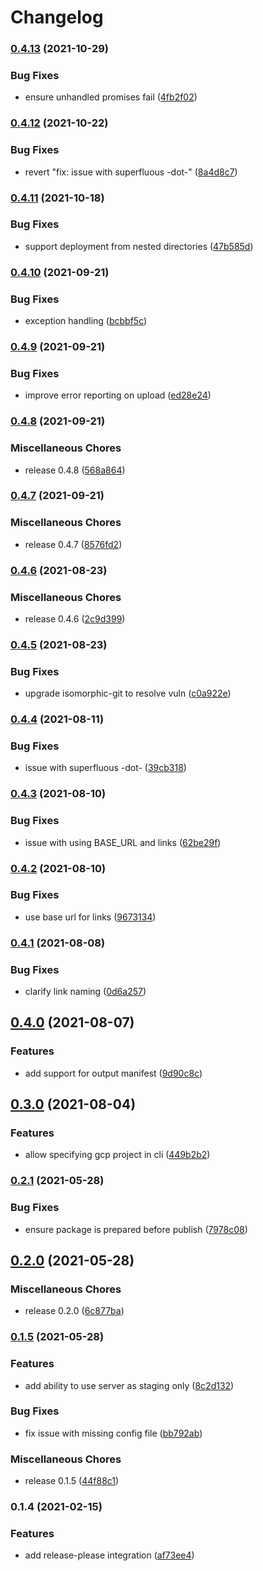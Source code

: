 # Changelog

### [0.4.13](https://www.github.com/blinkk/fileset/compare/v0.4.12...v0.4.13) (2021-10-29)


### Bug Fixes

* ensure unhandled promises fail ([4fb2f02](https://www.github.com/blinkk/fileset/commit/4fb2f02a0bc3157d6b2c7dabbbb1593edb598f70))

### [0.4.12](https://www.github.com/blinkk/fileset/compare/v0.4.11...v0.4.12) (2021-10-22)


### Bug Fixes

* revert "fix: issue with superfluous -dot-" ([8a4d8c7](https://www.github.com/blinkk/fileset/commit/8a4d8c7ae5e97adad0312045738883e4537d89a5))

### [0.4.11](https://www.github.com/blinkk/fileset/compare/v0.4.10...v0.4.11) (2021-10-18)


### Bug Fixes

* support deployment from nested directories ([47b585d](https://www.github.com/blinkk/fileset/commit/47b585d8b36b92508b7dd7779603ca709b0c57bf))

### [0.4.10](https://www.github.com/blinkk/fileset/compare/v0.4.9...v0.4.10) (2021-09-21)


### Bug Fixes

* exception handling ([bcbbf5c](https://www.github.com/blinkk/fileset/commit/bcbbf5c7b101b535f75036f7fdaf01a1c186f238))

### [0.4.9](https://www.github.com/blinkk/fileset/compare/v0.4.8...v0.4.9) (2021-09-21)


### Bug Fixes

* improve error reporting on upload ([ed28e24](https://www.github.com/blinkk/fileset/commit/ed28e24110c6277943cdcaf3cadcd6765049556d))

### [0.4.8](https://www.github.com/blinkk/fileset/compare/v0.4.7...v0.4.8) (2021-09-21)


### Miscellaneous Chores

* release 0.4.8 ([568a864](https://www.github.com/blinkk/fileset/commit/568a8649ca3070a7698c62e7ba502c0e2816bebb))

### [0.4.7](https://www.github.com/blinkk/fileset/compare/v0.4.6...v0.4.7) (2021-09-21)


### Miscellaneous Chores

* release 0.4.7 ([8576fd2](https://www.github.com/blinkk/fileset/commit/8576fd201092418ce6bbaa7a40d4b1d94e00154a))

### [0.4.6](https://www.github.com/blinkk/fileset/compare/v0.4.5...v0.4.6) (2021-08-23)


### Miscellaneous Chores

* release 0.4.6 ([2c9d399](https://www.github.com/blinkk/fileset/commit/2c9d39916042a94e710bd037aa463de70f865910))

### [0.4.5](https://www.github.com/blinkk/fileset/compare/v0.4.4...v0.4.5) (2021-08-23)


### Bug Fixes

* upgrade isomorphic-git to resolve vuln ([c0a922e](https://www.github.com/blinkk/fileset/commit/c0a922e0550fca523201327250753cef935b4d4b))

### [0.4.4](https://www.github.com/blinkk/fileset/compare/v0.4.3...v0.4.4) (2021-08-11)


### Bug Fixes

* issue with superfluous -dot- ([39cb318](https://www.github.com/blinkk/fileset/commit/39cb3182174fc4d2886b5a20106fdead7f8b264c))

### [0.4.3](https://www.github.com/blinkk/fileset/compare/v0.4.2...v0.4.3) (2021-08-10)


### Bug Fixes

* issue with using BASE_URL and links ([62be29f](https://www.github.com/blinkk/fileset/commit/62be29fa123bfbf8fdb0479fcbaa6dc18f1efff3))

### [0.4.2](https://www.github.com/blinkk/fileset/compare/v0.4.1...v0.4.2) (2021-08-10)


### Bug Fixes

* use base url for links ([9673134](https://www.github.com/blinkk/fileset/commit/96731344ef396efa7d39ba393c997e5a86001446))

### [0.4.1](https://www.github.com/blinkk/fileset/compare/v0.4.0...v0.4.1) (2021-08-08)


### Bug Fixes

* clarify link naming ([0d6a257](https://www.github.com/blinkk/fileset/commit/0d6a257e0a433901516f1d1f163d974db037d036))

## [0.4.0](https://www.github.com/blinkk/fileset/compare/v0.3.0...v0.4.0) (2021-08-07)


### Features

* add support for output manifest ([9d90c8c](https://www.github.com/blinkk/fileset/commit/9d90c8c72f87249aa84d92bcaca2608d5adbda55))

## [0.3.0](https://www.github.com/blinkk/fileset/compare/v0.2.1...v0.3.0) (2021-08-04)


### Features

* allow specifying gcp project in cli ([449b2b2](https://www.github.com/blinkk/fileset/commit/449b2b2a7ba403f5ab8e75238171b8a12ddc97ac))

### [0.2.1](https://www.github.com/blinkk/fileset/compare/v0.2.0...v0.2.1) (2021-05-28)


### Bug Fixes

* ensure package is prepared before publish ([7978c08](https://www.github.com/blinkk/fileset/commit/7978c085b8aebbb15ba7de17567bc0f66b9a0d3e))

## [0.2.0](https://www.github.com/blinkk/fileset/compare/v0.1.5...v0.2.0) (2021-05-28)


### Miscellaneous Chores

* release 0.2.0 ([6c877ba](https://www.github.com/blinkk/fileset/commit/6c877ba3b9326a06e3ed772682de0d4564b640a9))

### [0.1.5](https://www.github.com/blinkk/fileset/compare/v0.1.4...v0.1.5) (2021-05-28)


### Features

* add ability to use server as staging only ([8c2d132](https://www.github.com/blinkk/fileset/commit/8c2d1324c9d9cf499a34ff6a47a6c27f38c47143))


### Bug Fixes

* fix issue with missing config file ([bb792ab](https://www.github.com/blinkk/fileset/commit/bb792abd14f3443da6503df76a4a9db1fb52d802))


### Miscellaneous Chores

* release 0.1.5 ([44f88c1](https://www.github.com/blinkk/fileset/commit/44f88c1cbfa745ee9c49dfa5ff83274ac0011252))

### 0.1.4 (2021-02-15)


### Features

* add release-please integration ([af73ee4](https://www.github.com/blinkkcode/fileset/commit/af73ee402285a9aa4590579a5d2247e65214e3cc))
